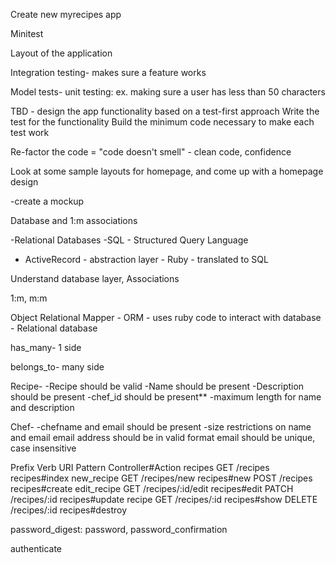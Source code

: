 Create new myrecipes app

Minitest

Layout of the application

Integration testing- makes sure a feature works

Model tests- unit testing: ex. making sure a user has less than 50 characters

TBD - design the app functionality based on a test-first approach
Write the test for the functionality
Build the minimum code necessary to make each test work

Re-factor the code = "code doesn't smell" - clean code, confidence

Look at some sample layouts for homepage, and come up with a homepage design

-create a mockup

Database and 1:m associations

-Relational Databases
-SQL - Structured Query Language
- ActiveRecord - abstraction layer - Ruby - translated to 	SQL

Understand database layer, Associations

1:m, m:m

Object Relational Mapper - ORM - uses ruby code to interact with database - Relational database

has_many- 1 side

belongs_to- many side

Recipe- 
	-Recipe should be valid
	-Name should be present
	-Description should be present
	-chef_id should be present**
	-maximum length for name and description

Chef-
	-chefname and email should be present
	-size restrictions on name and email
	email address should be in valid format
	email should be unique, case insensitive


Prefix  		Verb 		URI Pattern       Controller#Action
recipes 		GET	 		/recipes					recipes#index
new_recipe	GET			/recipes/new 			recipes#new
						POST		/recipes					recipes#create
edit_recipe	GET			/recipes/:id/edit recipes#edit
						PATCH		/recipes/:id 			recipes#update
recipe 			GET   	/recipes/:id 			recipes#show
						DELETE 	/recipes/:id 			recipes#destroy


password_digest: password, password_confirmation

authenticate